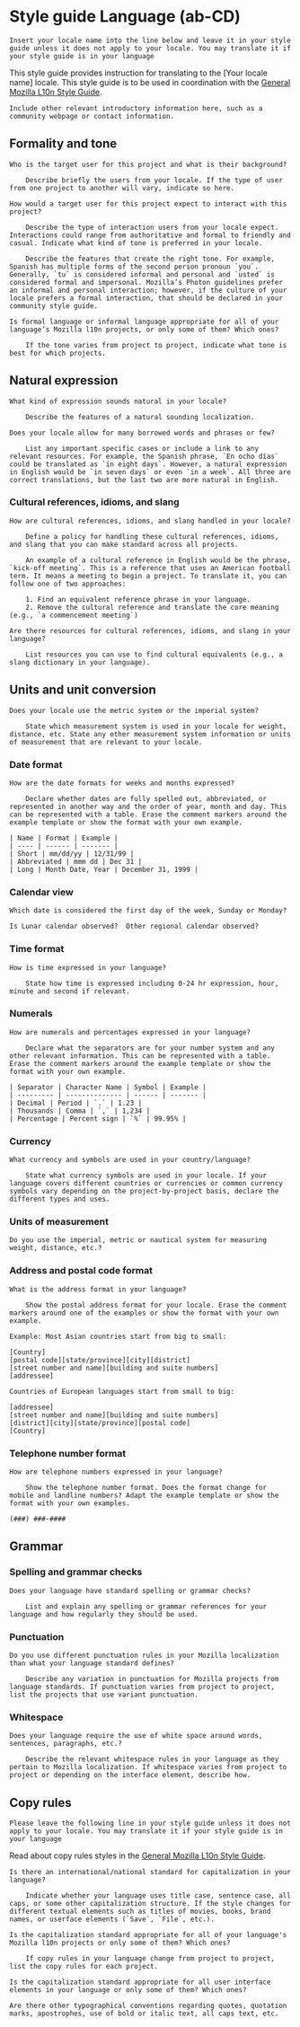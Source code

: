 # Style guide Language (ab-CD)

<!-- toc -->

	Insert your locale name into the line below and leave it in your style guide unless it does not apply to your locale. You may translate it if your style guide is in your language

This style guide provides instruction for translating to the [Your locale name] locale. This style guide is to be used in coordination with the [General Mozilla L10n Style Guide](../mozilla_general/README.md).

	Include other relevant introductory information here, such as a community webpage or contact information.

## Formality and tone

	Who is the target user for this project and what is their background?

		Describe briefly the users from your locale. If the type of user from one project to another will vary, indicate so here.

	How would a target user for this project expect to interact with this project?

		Describe the type of interaction users from your locale expect. Interactions could range from authoritative and formal to friendly and casual. Indicate what kind of tone is preferred in your locale.

		Describe the features that create the right tone. For example, Spanish has multiple forms of the second person pronoun `you`. Generally, `tu` is considered informal and personal and `usted` is considered formal and impersonal. Mozilla’s Photon guidelines prefer an informal and personal interaction; however, if the culture of your locale prefers a formal interaction, that should be declared in your community style guide.

	Is formal language or informal language appropriate for all of your language’s Mozilla l10n projects, or only some of them? Which ones?

		If the tone varies from project to project, indicate what tone is best for which projects.

## Natural expression

	What kind of expression sounds natural in your locale?

		Describe the features of a natural sounding localization.

	Does your locale allow for many borrowed words and phrases or few?

		List any important specific cases or include a link to any relevant resources. For example, the Spanish phrase, `En ocho días` could be translated as `in eight days`. However, a natural expression in English would be `in seven days` or even `in a week`. All three are correct translations, but the last two are more natural in English.

### Cultural references, idioms, and slang

	How are cultural references, idioms, and slang handled in your locale?

		Define a policy for handling these cultural references, idioms, and slang that you can make standard across all projects.

		An example of a cultural reference in English would be the phrase, `kick-off meeting`. This is a reference that uses an American football term. It means a meeting to begin a project. To translate it, you can follow one of two approaches:

		1. Find an equivalent reference phrase in your language.
		2. Remove the cultural reference and translate the core meaning (e.g., `a commencement meeting`)

	Are there resources for cultural references, idioms, and slang in your language?

		List resources you can use to find cultural equivalents (e.g., a slang dictionary in your language).

## Units and unit conversion

	Does your locale use the metric system or the imperial system?

		State which measurement system is used in your locale for weight, distance, etc. State any other measurement system information or units of measurement that are relevant to your locale.

### Date format

	How are the date formats for weeks and months expressed?

		Declare whether dates are fully spelled out, abbreviated, or represented in another way and the order of year, month and day. This can be represented with a table. Erase the comment markers around the example template or show the format with your own example.

    | Name | Format | Example |
    | ---- | ------ | ------- |
    | Short | mm/dd/yy | 12/31/99 |
    | Abbreviated | mmm dd | Dec 31 |
    | Long | Month Date, Year | December 31, 1999 |

### Calendar view

	Which date is considered the first day of the week, Sunday or Monday?

	Is Lunar calendar observed?  Other regional calendar observed?

### Time format

	How is time expressed in your language?

		State how time is expressed including 0-24 hr expression, hour, minute and second if relevant.

### Numerals

	How are numerals and percentages expressed in your language?

		Declare what the separators are for your number system and any other relevant information. This can be represented with a table. Erase the comment markers around the example template or show the format with your own example.

	| Separator | Character Name | Symbol | Example |
	| --------- | -------------- | ------ | ------- |
	| Decimal | Period | `.` | 1.23 |
	| Thousands | Comma | `,` | 1,234 |
	| Percentage | Percent sign | `%` | 99.95% |

### Currency

	What currency and symbols are used in your country/language?

		State what currency symbols are used in your locale. If your language covers different countries or currencies or common currency symbols vary depending on the project-by-project basis, declare the different types and uses.

### Units of measurement

	Do you use the imperial, metric or nautical system for measuring weight, distance, etc.?

### Address and postal code format

	What is the address format in your language?

		Show the postal address format for your locale. Erase the comment markers around one of the examples or show the format with your own example.

	Example: Most Asian countries start from big to small:

    [Country]
    [postal code][state/province][city][district]
    [street number and name][building and suite numbers]
    [addressee]

	Countries of European languages start from small to big:

    [addressee]
    [street number and name][building and suite numbers]
    [district][city][state/province][postal code]
    [Country]

### Telephone number format

	How are telephone numbers expressed in your language?

		Show the telephone number format. Does the format change for mobile and landline numbers? Adapt the example template or show the format with your own examples.

`(###) ###-####`

## Grammar

### Spelling and grammar checks

	Does your language have standard spelling or grammar checks?

		List and explain any spelling or grammar references for your language and how regularly they should be used.

### Punctuation

	Do you use different punctuation rules in your Mozilla localization than what your language standard defines?

		Describe any variation in punctuation for Mozilla projects from language standards. If punctuation varies from project to project, list the projects that use variant punctuation.

### Whitespace

	Does your language require the use of white space around words, sentences, paragraphs, etc.?

		Describe the relevant whitespace rules in your language as they pertain to Mozilla localization. If whitespace varies from project to project or depending on the interface element, describe how.

## Copy rules

	Please leave the following line in your style guide unless it does not apply to your locale. You may translate it if your style guide is in your language

Read about copy rules styles in the [General Mozilla L10n Style Guide](mozilla_general/README.md#copy-rules).

	Is there an international/national standard for capitalization in your language?

		Indicate whether your language uses title case, sentence case, all caps, or some other capitalization structure. If the style changes for different textual elements such as titles of movies, books, brand names, or userface elements (`Save`, `File`, etc.).

	Is the capitalization standard appropriate for all of your language's Mozilla l10n projects or only some of them? Which ones?

		If copy rules in your language change from project to project, list the copy rules for each project.

	Is the capitalization standard appropriate for all user interface elements in your language or only some of them? Which ones?

	Are there other typographical conventions regarding quotes, quotation marks, apostrophes, use of bold or italic text, all caps text, etc.
